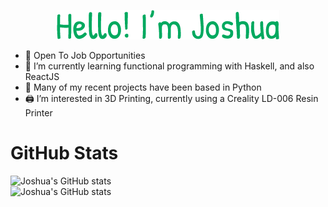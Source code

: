 <p align="center"><a href="https://joshuaburt.dev"><img alt="Hello, I'm Joshua." src="./images/Introduction.png"/></a></p>

- 💼 Open To Job Opportunities
- 🌱 I’m currently learning functional programming with Haskell, and also ReactJS
- 🐍 Many of my recent projects have been based in Python
- 🖨 I’m interested in 3D Printing, currently using a Creality LD-006 Resin Printer

# GitHub Stats
![Joshua's GitHub stats](https://github-readme-stats.vercel.app/api?username=Joshua-Burt&count_private=true&theme=aura_dark&hide_border=false&include_all_commits=true&count_private=true)
<br>
![Joshua's GitHub stats](https://github-readme-stats.vercel.app/api/top-langs/?username=Joshua-Burt&theme=aura_dark&hide_border=false&include_all_commits=true&count_private=true&layout=compact)


<!--
**Joshua-Burt/Joshua-Burt** is a ✨ _special_ ✨ repository because its `README.md` (this file) appears on your GitHub profile.

Here are some ideas to get you started:

- 🔭 I’m currently working on ...

- 👯 I’m looking to collaborate on ...
- 🤔 I’m looking for help with ...
- 💬 Ask me about ...
- 📫 How to reach me: ...
- 😄 Pronouns: ...
- ⚡ Fun fact: ...
-->
